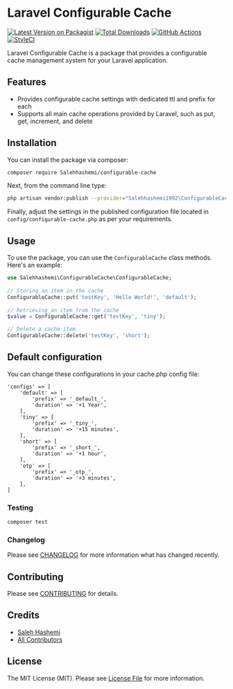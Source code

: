 # Laravel Configurable Cache

[![Latest Version on Packagist](https://img.shields.io/packagist/v/salehhashemi/laravel-configurable-cache.svg?style=flat-square)](https://packagist.org/packages/salehhashemi/laravel-configurable-cache)
[![Total Downloads](https://img.shields.io/packagist/dt/salehhashemi/laravel-configurable-cache.svg?style=flat-square)](https://packagist.org/packages/salehhashemi/laravel-configurable-cache)
[![GitHub Actions](https://img.shields.io/github/actions/workflow/status/salehhashemi1992/laravel-configurable-cache/run-tests.yml?branch=main&label=tests)](https://github.com/salehhashemi1992/laravel-configurable-cache/actions/workflows/run-tests.yml)
[![StyleCI](https://github.styleci.io/repos/557792567/shield?branch=main)](https://github.styleci.io/repos/557792567?branch=main)

Laravel Configurable Cache is a package that provides a configurable cache management system for your Laravel application.

## Features
- Provides configurable cache settings with dedicated ttl and prefix for each
- Supports all main cache operations provided by Laravel, such as put, get, increment, and delete

## Installation
You can install the package via composer:
```bash
composer require Salehhashemi/configurable-cache
```

Next, from the command line type:
```bash
php artisan vendor:publish --provider="Salehhashemi1992\ConfigurableCache\ConfigurableCacheServiceProvider"
```

Finally, adjust the settings in the published configuration file located in `config/configurable-cache.php` as per your 
requirements.

## Usage
To use the package, you can use the `ConfigurableCache` class methods. Here's an example:
```php
use Salehhashemi\ConfigurableCache\ConfigurableCache;
    
// Storing an item in the cache
ConfigurableCache::put('testKey', 'Hello World!', 'default');
    
// Retrieving an item from the cache
$value = ConfigurableCache::get('testKey', 'tiny');

// Delete a cache item
ConfigurableCache::delete('testKey', 'short');
```

## Default configuration
You can change these configurations in your cache.php config file:

    'configs' => [
        'default' => [
            'prefix' => '_default_',
            'duration' => '+1 Year',
        ],
        'tiny' => [
            'prefix' => '_tiny_',
            'duration' => '+15 minutes',
        ],
        'short' => [
            'prefix' => '_short_',
            'duration' => '+1 hour',
        ],
        'otp' => [
            'prefix' => '_otp_',
            'duration' => '+3 minutes',
        ],
    ]

### Testing

```bash
composer test
```

### Changelog

Please see [CHANGELOG](changelog.md) for more information what has changed recently.

## Contributing

Please see [CONTRIBUTING](contributing.md) for details.

## Credits

- [Saleh Hashemi](https://github.com/salehhashemi1992)
- [All Contributors](../../contributors)

## License

The MIT License (MIT). Please see [License File](license.md) for more information.